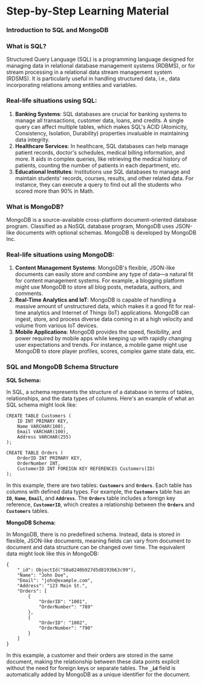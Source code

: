 # Step-by-Step Learning Material

### **Introduction to SQL and MongoDB**

### What is SQL?

Structured Query Language (SQL) is a programming language designed for managing data in relational database management systems (RDBMS), or for stream processing in a relational data stream management system (RDSMS). It is particularly useful in handling structured data, i.e., data incorporating relations among entities and variables.

### Real-life situations using SQL:

1. **Banking Systems**: SQL databases are crucial for banking systems to manage all transactions, customer data, loans, and credits. A single query can affect multiple tables, which makes SQL's ACID (Atomicity, Consistency, Isolation, Durability) properties invaluable in maintaining data integrity.
2. **Healthcare Services**: In healthcare, SQL databases can help manage patient records, doctor's schedules, medical billing information, and more. It aids in complex queries, like retrieving the medical history of patients, counting the number of patients in each department, etc.
3. **Educational Institutes**: Institutions use SQL databases to manage and maintain students' records, courses, results, and other related data. For instance, they can execute a query to find out all the students who scored more than 90% in Math.

### What is MongoDB?

MongoDB is a source-available cross-platform document-oriented database program. Classified as a NoSQL database program, MongoDB uses JSON-like documents with optional schemas. MongoDB is developed by MongoDB Inc.

### Real-life situations using MongoDB:

1. **Content Management Systems**: MongoDB's flexible, JSON-like documents can easily store and combine any type of data—a natural fit for content management systems. For example, a blogging platform might use MongoDB to store all blog posts, metadata, authors, and comments.
2. **Real-Time Analytics and IoT**: MongoDB is capable of handling a massive amount of unstructured data, which makes it a good fit for real-time analytics and Internet of Things (IoT) applications. MongoDB can ingest, store, and process diverse data coming in at a high velocity and volume from various IoT devices.
3. **Mobile Applications**: MongoDB provides the speed, flexibility, and power required by mobile apps while keeping up with rapidly changing user expectations and trends. For instance, a mobile game might use MongoDB to store player profiles, scores, complex game state data, etc.

### SQL and MongoDB Schema Structure

**SQL Schema:**

In SQL, a schema represents the structure of a database in terms of tables, relationships, and the data types of columns. Here's an example of what an SQL schema might look like:

```
CREATE TABLE Customers (
    ID INT PRIMARY KEY,
    Name VARCHAR(100),
    Email VARCHAR(100),
    Address VARCHAR(255)
);

CREATE TABLE Orders (
    OrderID INT PRIMARY KEY,
    OrderNumber INT,
    CustomerID INT FOREIGN KEY REFERENCES Customers(ID)
);
```

In this example, there are two tables: **`Customers`** and **`Orders`**. Each table has columns with defined data types. For example, the **`Customers`** table has an **`ID`**, **`Name`**, **`Email`**, and **`Address`**. The **`Orders`** table includes a foreign key reference, **`CustomerID`**, which creates a relationship between the **`Orders`** and **`Customers`** tables.

**MongoDB Schema:**

In MongoDB, there is no predefined schema. Instead, data is stored in flexible, JSON-like documents, meaning fields can vary from document to document and data structure can be changed over time. The equivalent data might look like this in MongoDB:

```
{
    "_id": ObjectId("50a8240b927d5d8193b63c99"),
    "Name": "John Doe",
    "Email": "john@example.com",
    "Address": "123 Main St.",
    "Orders": [
        {
            "OrderID": "1001",
            "OrderNumber": "789"
        },
        {
            "OrderID": "1002",
            "OrderNumber": "790"
        }
    ]
}
```

In this example, a customer and their orders are stored in the same document, making the relationship between these data points explicit without the need for foreign keys or separate tables. The **`_id`** field is automatically added by MongoDB as a unique identifier for the document.
